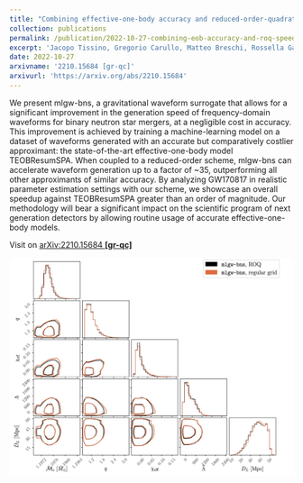 ```yaml
---
title: "Combining effective-one-body accuracy and reduced-order-quadrature speed for binary neutron star merger parameter estimation with machine learning"
collection: publications
permalink: /publication/2022-10-27-combining-eob-accuracy-and-roq-speed
excerpt: 'Jacopo Tissino, Gregorio Carullo, Matteo Breschi, Rossella Gamba, Stefano Schmidt, Sebastiano Bernuzzi'
date: 2022-10-27
arxivname: '2210.15684 [gr-qc]'
arxivurl: 'https://arxiv.org/abs/2210.15684'
---
```


We present mlgw-bns, a gravitational waveform surrogate that allows for a significant improvement in the generation speed of frequency-domain waveforms for binary neutron star mergers, at a negligible cost in accuracy. This improvement is achieved by training a machine-learning model on a dataset of waveforms generated with an accurate but comparatively costlier approximant: the state-of-the-art effective-one-body model TEOBResumSPA. When coupled to a reduced-order scheme, mlgw-bns can accelerate waveform generation up to a factor of ~35, outperforming all other approximants of similar accuracy. By analyzing GW170817 in realistic parameter estimation settings with our scheme, we showcase an overall speedup against TEOBResumSPA greater than an order of magnitude. Our methodology will bear a significant impact on the scientific program of next generation detectors by allowing routine usage of accurate effective-one-body models.

Visit on [arXiv:2210.15684 **[gr-qc]**](https://arxiv.org/abs/2210.15684)

![Figure](/images/publications/2022-10-27-combining-eob-accuracy-and-roq-speed.png)
